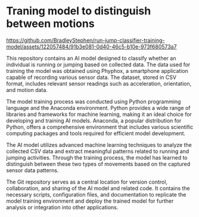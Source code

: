 # Traning model to distinguish between motions 


https://github.com/BradleyStephen/run-jump-classifier-training-model/assets/122057484/91b3e081-0d40-46c5-b10e-973f680573a7


This repository contains an AI model designed to classify whether an individual is running or jumping based on collected data. The data used for training the model was obtained using Phyphox, a smartphone application capable of recording various sensor data. The dataset, stored in CSV format, includes relevant sensor readings such as acceleration, orientation, and motion data.

The model training process was conducted using Python programming language and the Anaconda environment. Python provides a wide range of libraries and frameworks for machine learning, making it an ideal choice for developing and training AI models. Anaconda, a popular distribution for Python, offers a comprehensive environment that includes various scientific computing packages and tools required for efficient model development.

The AI model utilizes advanced machine learning techniques to analyze the collected CSV data and extract meaningful patterns related to running and jumping activities. Through the training process, the model has learned to distinguish between these two types of movements based on the captured sensor data patterns.

The Git repository serves as a central location for version control, collaboration, and sharing of the AI model and related code. It contains the necessary scripts, configuration files, and documentation to replicate the model training environment and deploy the trained model for further analysis or integration into other applications.
